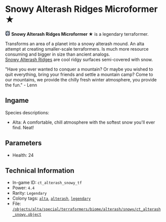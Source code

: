 # Snowy Alterash Ridges Microformer ★

<img src="https://raw.githubusercontent.com/Ceterai/Enternia/main/objects/alta/special/terraformers/biome/alterash/snowy/icon.png" alt="Snowy Alterash Ridges Microformer ★ icon" loading="lazy" height="16px" width="auto" /> **Snowy Alterash Ridges Microformer ★** is a legendary terraformer.

Transforms an area of a planet into a snowy alterash mound. An alta attempt at creating smaller-scale terraformers. Is much more resource consuming and bigger in size than ancient analogs.  
[Snowy Alterash Ridges](https://ceterai.github.io/MyEnternia/Wiki/SnowyAlterashRidges) are cool ridgy surfaces semi-covered with snow.

"Have you ever wanted to conquer a mountain? Or maybe you wished to quit everything, bring your friends and settle a mountain camp? Come to our mountains, we provide the chilly fresh winter atmosphere, you provide the fun." - Lenn

## Ingame

Species descriptions:

- Alta: A comfortable, chill atmosphere with the softest snow you'll ever find. Neat!

## Parameters

- Health: 24

## Technical Information

- In-game ID: `ct_alterash_snowy_tf`
- Power: `4.4`
- Rarity: `Legendary`
- Colony tags: [`alta`](https://ceterai.github.io/MyEnternia/Wiki/Tags/Alta), [`alterash`](https://ceterai.github.io/MyEnternia/Wiki/Tags/Alterash), [`legendary`](https://ceterai.github.io/MyEnternia/Wiki/Tags/Legendary)
- File: [`/objects/alta/special/terraformers/biome/alterash/snowy/ct_alterash_snowy.object`](https://github.com/Ceterai/Enternia/blob/main/objects/alta/special/terraformers/biome/alterash/snowy/ct_alterash_snowy.object)
